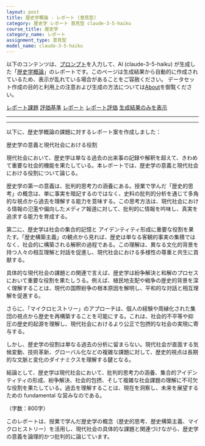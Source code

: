 ```yaml
---
layout: post
title: 歴史学概論 - レポート (意見型)
category: 歴史学 レポート 意見型 claude-3-5-haiku
course_title: 歴史学
category_name: レポート
assignment_type: 意見型
model_name: claude-3-5-haiku
---
```


以下のコンテンツは、[プロンプト](http://127.0.0.1:8000/generated/歴史学/claude-3-5-haiku/prompt_レポート-意見型.md)を入力して、AI (claude-3-5-haiku) が生成した「[歴史学概論](/contents/歴史学/)」のレポートです。このページは生成結果から自動的に作成されているため、表示が乱れている場合があることをご容赦ください。
データセット作成の目的と利用上の注意および生成の方法については[About](/About)を御覧ください。

[レポート課題](../レポート課題-意見型)
[評価基準](../評価基準-意見型)
[レポート](../レポート-意見型)
[レポート評価](../レポート評価-意見型)
[生成結果のみを表示](http://127.0.0.1:8000/generated/歴史学/claude-3-5-haiku/レポート-意見型.md)
  

***
***
  
以下に、歴史学概論の課題に対するレポート案を作成しました：

歴史学の意義と現代社会における役割

現代社会において、歴史学は単なる過去の出来事の記録や解釈を超えて、きわめて重要な社会的機能を果たしている。本レポートでは、歴史学の意義と現代社会における役割について論じる。

歴史学の第一の意義は、批判的思考力の涵養にある。授業で学んだ「歴史的思考」の概念は、単に事実を暗記するのではなく、史料の批判的分析を通じて多角的な視点から過去を理解する能力を意味する。この思考方法は、現代社会における情報の氾濫や偏向したメディア報道に対して、批判的に情報を吟味し、真実を追求する能力を育成する。

第二に、歴史学は社会の集合的記憶と アイデンティティ形成に重要な役割を果たす。「歴史構築主義」の観点から見れば、歴史は単なる客観的事実の集積ではなく、社会的に構築される解釈の過程である。この理解は、異なる文化的背景を持つ人々の相互理解と対話を促進し、現代社会における多様性の尊重と共生に貢献する。

具体的な現代社会の課題との関連で言えば、歴史学は紛争解決と和解のプロセスにおいて重要な役割を果たしうる。例えば、植民地支配や戦争の歴史的背景を深く理解することは、現代の国際紛争の根本原因を解明し、平和的な対話と相互理解を促進する。

さらに、「マイクロヒストリー」のアプローチは、個人の経験や周縁化された集団の視点から歴史を再構築することを可能にする。これは、社会的不平等や抑圧の歴史的起源を理解し、現代社会におけるより公正で包摂的な社会の実現に寄与する。

しかし、歴史学の役割は単なる過去の分析に留まらない。現代社会が直面する気候変動、技術革新、グローバル化などの複雑な課題に対して、歴史的視点は長期的な文脈と変化のダイナミクスを理解する鍵となる。

結論として、歴史学は現代社会において、批判的思考力の涵養、集合的アイデンティティの形成、紛争解決、社会的包摂、そして複雑な社会課題の理解に不可欠な役割を果たしている。過去を理解することは、現在を洞察し、未来を展望するための fundamental な営みなのである。

（字数：800字）

このレポートは、授業で学んだ歴史学の概念（歴史的思考、歴史構築主義、マイクロヒストリー）を活用し、現代社会の具体的な課題と関連づけながら、歴史学の意義を論理的かつ批判的に論じています。
